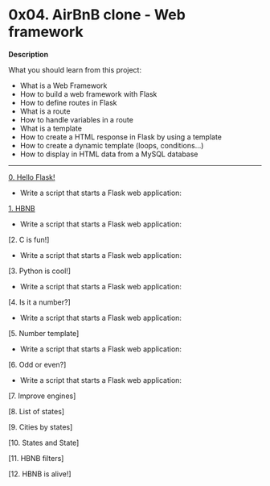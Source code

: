 0x04. AirBnB clone - Web framework
=======

**Description**

What you should learn from this project:

- What is a Web Framework
- How to build a web framework with Flask
- How to define routes in Flask
- What is a route
- How to handle variables in a route
- What is a template
- How to create a HTML response in Flask by using a template
- How to create a dynamic template (loops, conditions…)
- How to display in HTML data from a MySQL database

_________________________________________________________________________________________________________________________________________________________________________

[0. Hello Flask!](https://github.com/AbiollaghJames/AirBnB_clone_v2/blob/master/web_flask/0-hello_route.py)

- Write a script that starts a Flask web application:

[1. HBNB](https://github.com/AbiollaghJames/AirBnB_clone_v2/blob/master/web_flask/1-hbnb_route.py)

- Write a script that starts a Flask web application:

[2. C is fun!]

- Write a script that starts a Flask web application:

[3. Python is cool!]

- Write a script that starts a Flask web application:

[4. Is it a number?]

- Write a script that starts a Flask web application:

[5. Number template]

- Write a script that starts a Flask web application:

[6. Odd or even?]

- Write a script that starts a Flask web application:

[7. Improve engines]

[8. List of states]

[9. Cities by states]

[10. States and State]

[11. HBNB filters]

[12. HBNB is alive!]
